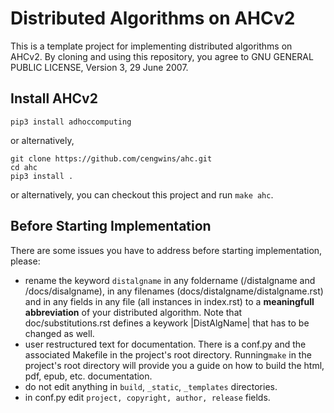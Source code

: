 # Distributed Algorithms on AHCv2

This is a template project for implementing distributed algorithms on AHCv2. By cloning and using this repository, you agree to GNU GENERAL PUBLIC LICENSE, Version 3, 29 June 2007. 

## Install AHCv2

```pip3 install adhoccomputing```

or alternatively,

```
git clone https://github.com/cengwins/ahc.git
cd ahc
pip3 install .
```

or alternatively, you can checkout this project and run `make ahc`.

## Before Starting Implementation

There are some issues you have to address before starting implementation, please:


- rename the keyword `distalgname` in any foldername (/distalgname and /docs/disalgname), in any filenames (docs/distalgname/distalgname.rst) and in any fields in any file (all instances in index.rst) to a **meaningfull abbreviation** of your distributed algorithm. Note that doc/substitutions.rst defines a keywork |DistAlgName| that has to be changed as well.
- user restructured text for documentation. There is a conf.py and the associated Makefile in the project's root directory. Running``make`` in the project's root directory will provide you a guide on how to build the html, pdf, epub, etc. documentation. 
- do not edit anything in `build`, `_static`, `_templates` directories.  
- in conf.py edit `project, copyright, author, release` fields.






